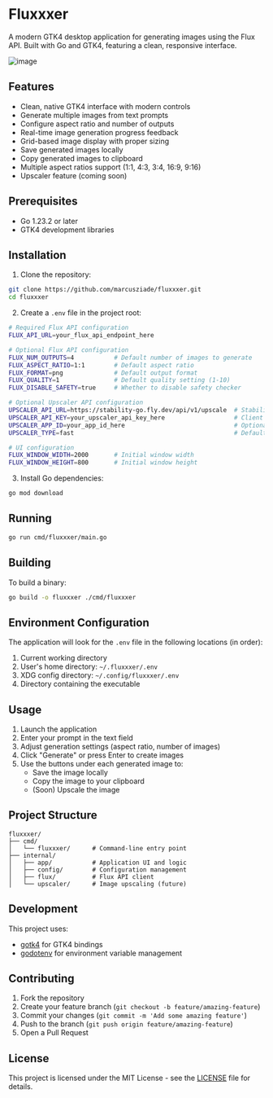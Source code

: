# Fluxxxer

A modern GTK4 desktop application for generating images using the Flux API. Built with Go and GTK4, featuring a clean, responsive interface.

![image](https://github.com/user-attachments/assets/0c854cbc-7dff-484c-ba03-406c7f025ffb)

## Features

- Clean, native GTK4 interface with modern controls
- Generate multiple images from text prompts
- Configure aspect ratio and number of outputs
- Real-time image generation progress feedback
- Grid-based image display with proper sizing
- Save generated images locally
- Copy generated images to clipboard
- Multiple aspect ratios support (1:1, 4:3, 3:4, 16:9, 9:16)
- Upscaler feature (coming soon)

## Prerequisites

- Go 1.23.2 or later
- GTK4 development libraries

## Installation

1. Clone the repository:
```bash
git clone https://github.com/marcusziade/fluxxxer.git
cd fluxxxer
```

2. Create a `.env` file in the project root:
```bash
# Required Flux API configuration
FLUX_API_URL=your_flux_api_endpoint_here

# Optional Flux API configuration
FLUX_NUM_OUTPUTS=4           # Default number of images to generate
FLUX_ASPECT_RATIO=1:1        # Default aspect ratio
FLUX_FORMAT=png              # Default output format
FLUX_QUALITY=1               # Default quality setting (1-10)
FLUX_DISABLE_SAFETY=true     # Whether to disable safety checker

# Optional Upscaler API configuration
UPSCALER_API_URL=https://stability-go.fly.dev/api/v1/upscale  # Stability AI upscaler API URL
UPSCALER_API_KEY=your_upscaler_api_key_here                   # Client API key for the upscaler
UPSCALER_APP_ID=your_app_id_here                              # Optional App ID for authentication
UPSCALER_TYPE=fast                                            # Default upscaling type (fast, conservative, creative)

# UI configuration
FLUX_WINDOW_WIDTH=2000       # Initial window width
FLUX_WINDOW_HEIGHT=800       # Initial window height
```

3. Install Go dependencies:
```bash
go mod download
```

## Running

```bash
go run cmd/fluxxxer/main.go
```

## Building

To build a binary:
```bash
go build -o fluxxxer ./cmd/fluxxxer
```

## Environment Configuration

The application will look for the `.env` file in the following locations (in order):

1. Current working directory
2. User's home directory: `~/.fluxxxer/.env`
3. XDG config directory: `~/.config/fluxxxer/.env`
4. Directory containing the executable

## Usage

1. Launch the application
2. Enter your prompt in the text field
3. Adjust generation settings (aspect ratio, number of images)
4. Click "Generate" or press Enter to create images
5. Use the buttons under each generated image to:
   - Save the image locally
   - Copy the image to your clipboard
   - (Soon) Upscale the image

## Project Structure

```
fluxxxer/
├── cmd/
│   └── fluxxxer/      # Command-line entry point
├── internal/
│   ├── app/           # Application UI and logic
│   ├── config/        # Configuration management
│   ├── flux/          # Flux API client
│   └── upscaler/      # Image upscaling (future)
```

## Development

This project uses:
- [gotk4](https://github.com/diamondburned/gotk4) for GTK4 bindings
- [godotenv](https://github.com/joho/godotenv) for environment variable management

## Contributing

1. Fork the repository
2. Create your feature branch (`git checkout -b feature/amazing-feature`)
3. Commit your changes (`git commit -m 'Add some amazing feature'`)
4. Push to the branch (`git push origin feature/amazing-feature`)
5. Open a Pull Request

## License

This project is licensed under the MIT License - see the [LICENSE](LICENSE) file for details.
